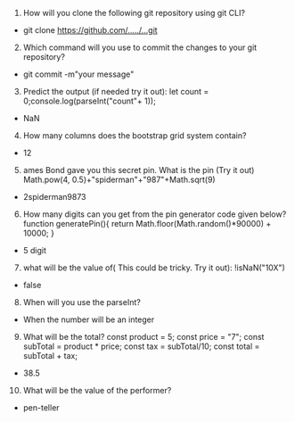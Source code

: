 1. How will you clone the following git repository using git CLI?
- git clone https://github.com/...../...git

2. Which command will you use to commit the changes to your git repository?
- git commit -m"your message"

3. Predict the output (if needed try it out): let count = 0;console.log(parseInt("count"+ 1));
- NaN

4. How many columns does the bootstrap grid system contain?
- 12

5. ames Bond gave you this secret pin. What is the pin (Try it out) Math.pow(4, 0.5)+"spiderman"+"987"+Math.sqrt(9)
- 2spiderman9873

6. How many digits can you get from the pin generator code given below? function generatePin(){ return Math.floor(Math.random()*90000) + 10000; }
- 5 digit

7. what will be the value of( This could be tricky. Try it out): !isNaN("10X")
- false

8. When will you use the parseInt?
- When the number will be an integer

9. What will be the total?
const product = 5; const price = "7"; const subTotal = product * price; const tax = subTotal/10; const total = subTotal + tax;
- 38.5

10. What will be the value of the performer?
- pen-teller